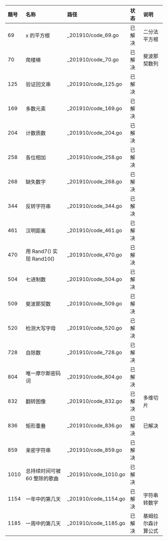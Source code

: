 | 题号   | 名称                    | 路径                   | 状态  | 说明        |
|:-----|:----------------------|:---------------------|:----|:----------|
| 69   | x 的平方根                | _201910/code_69.go   | 已解决 | 二分法平方根    |
| 70   | 爬楼梯                   | _201910/code_70.go   | 已解决 | 斐波那契数列    |
| 125  | 验证回文串                 | _201910/code_125.go  | 已解决 |           |
| 169  | 多数元素                  | _201910/code_169.go  | 已解决 |           |
| 204  | 计数质数                  | _201910/code_204.go  | 已解决 |           |
| 258  | 各位相加                  | _201910/code_258.go  | 已解决 |           |
| 268  | 缺失数字                  | _201910/code_268.go  | 已解决 |           |
| 344  | 反转字符串                 | _201910/code_344.go  | 已解决 |           |
| 461  | 汉明距离                  | _201910/code_461.go  | 已解决 |           |
| 470  | 用 Rand7() 实现 Rand10() | _201910/code_470.go  | 已解决 |           |
| 504  | 七进制数                  | _201910/code_504.go  | 已解决 |           |
| 509  | 斐波那契数                 | _201910/code_509.go  | 已解决 |           |
| 520  | 检测大写字母                | _201910/code_520.go  | 已解决 |           |
| 728  | 自除数                   | _201910/code_728.go  | 已解决 |           |
| 804  | 唯一摩尔斯密码词              | _201910/code_804.go  | 已解决 |           |
| 832  | 翻转图像                  | _201910/code_832.go  | 已解决 | 多维切片      |
| 836  | 矩形重叠                  | _201910/code_836.go  | 已解决 | 已解决       |
| 859  | 亲密字符串                 | _201910/code_859.go  | 已解决 |           |
| 1010 | 总持续时间可被 60 整除的歌曲      | _201910/code_1010.go | 已解决 |           |
| 1154 | 一年中的第几天               | _201910/code_1154.go | 已解决 | 字符串转数字    |
| 1185 | 一周中的第几天               | _201910/code_1185.go | 已解决 | 基姆拉尔森计算公式 |